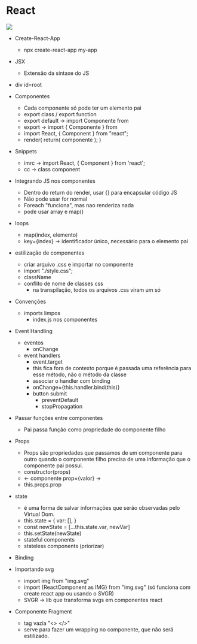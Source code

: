 # React

![](https://www.luiztools.com.br/wp-content/uploads/2020/06/reactJS.png)

- Create-React-App

  - npx create-react-app my-app

- JSX

  - Extensão da sintaxe do JS

- div id=root

- Componentes

  - Cada componente só pode ter um elemento pai
  - export class / export function
  - export default -> import Componente from
  - export -> import { Componente } from
  - import React, { Component } from "react";
  - render(
    return(
    componente
    );
    )

- Snippets

  - imrc -> import React, { Component } from 'react';
  - cc -> class component

- Integrando JS nos componentes

  - Dentro do return do render, usar {}
    para encapsular código JS
  - Não pode usar for normal
  - Foreach "funciona", mas nao renderiza nada
  - pode usar array e map()

- loops

  - map(index, elemento)
  - key={index} -> identificador único, necessário para o elemento pai

- estilização de componentes

  - criar arquivo .css e importar no componente
  - import "./style.css";
  - className
  - conflito de nome de classes css
    - na transpilação, todos os arquivos
      .css viram um só

- Convenções

  - imports limpos
    - index.js nos componentes

- Event Handling

  - eventos
    - onChange
  - event handlers
    - event.target
    - this fica fora de contexto
      porque é passada uma referência
      para esse método, não o método da classe
    - associar o handler com binding
    - onChange={this.handler.bind(this)}
    - button submit
      - preventDefault
      - stopPropagation

- Passar funções entre componentes

  - Pai passa função como propriedade do componente filho

- Props

  - Props são propriedades que passamos de um componente para outro quando o componente filho precisa de uma informação que o componente pai possui.
  - constructor(props)
  - <- componente prop={valor} ->
  - this.props.prop

- state

  - é uma forma de salvar informações que serão observadas pelo Virtual Dom.
  - this.state = {
    var: [],
    }
  - const newState = [...this.state.var, newVar]
  - this.setState(newState)
  - stateful components
  - stateless components (priorizar)

- Binding

- Importando svg

  - import img from "img.svg"
  - import {ReactComponent as IMG} from "img.svg" (só funciona com create react app ou usando o SVGR)
  - SVGR -> lib que transforma svgs em componentes react

- Componente Fragment
  - tag vazia "<> </>"
  - serve para fazer um wrapping no componente,
    que não será estilizado.
